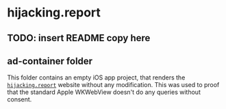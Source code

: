 # hijacking.report

## TODO: insert README copy here

## ad-container folder

This folder contains an empty iOS app project, that renders the [`hijacking.report`](hijacking.report) website without any modification. This was used to proof that the standard Apple WKWebView doesn't do any queries without consent.
